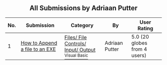 ﻿<div align="center">

## All Submissions by Adriaan Putter

</div>

No.  | Submission | Category | By   | User Rating
---- | ---------- | -------- | ---- | -----------
1 | [How to Append a file to an EXE<br />](https://github.com/Planet-Source-Code/adriaan-putter-how-to-append-a-file-to-an-exe__1-9330) | [Files/ File Controls/ Input/ Output<br /><sup>Visual Basic</sup>](../ByCategory/files-file-controls-input-output__1-3.md) | Adriaan Putter | 5.0 (20 globes from 4 users)

